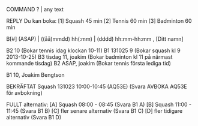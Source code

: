 COMMAND
? | any text

REPLY
Du kan boka:
[1] Squash 45 min
[2] Tennis 60 min
[3] Badminton 60 min

B[#] (ASAP) | ((åå)mmdd) hh(:mm) | (dddd) hh:mm-hh:mm , [Ditt namn]

B2 10 (Bokar tennis idag klockan 10-11)
B1 131025 9 (Bokar squash kl 9 2013-10-25)
B3 tisdag 11, joakim (Bokar badminton kl 11 på närmast kommande tisdag)
B2 ASAP, joakim (Bokar tennis första lediga tid)


B1 10, Joakim Bengtson

BEKRÄFTAT Squash 131023 10:00-10:45 (AQ53E)
(Svara AVBOKA AQ53E för avbokning)

FULLT alternativ:
[A] Squash 08:00 - 08:45 (Svara B1 A)
[B] Squash 11:00 - 11:45 (Svara B1 B)
[C] fler senare alternativ (Svara B1 C)
[D] fler tidigare alternativ (Svara B1 D)